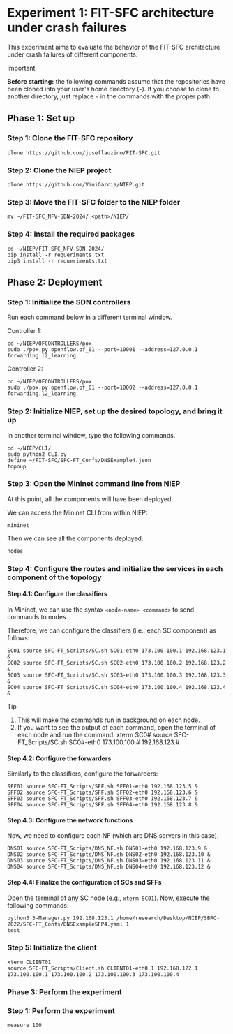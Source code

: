 

# Experiment 1: FIT-SFC architecture under crash failures

This experiment aims to evaluate the behavior of the FIT-SFC architecture under crash failures of different components.

> [!IMPORTANT] 
> **Before starting:** the following commands assume that the repositories have been cloned into your user's home directory (`~`). If you choose to clone to another directory, just replace `~` in the commands with the proper path.

## Phase 1: Set up

### Step 1: Clone the FIT-SFC repository
    clone https://github.com/joseflauzino/FIT-SFC.git

### Step 2: Clone the NIEP project
    clone https://github.com/ViniGarcia/NIEP.git

### Step 3: Move the FIT-SFC folder to the NIEP folder
    mv ~/FIT-SFC_NFV-SDN-2024/ <path>/NIEP/

### Step 4: Install the required packages 
	cd ~/NIEP/FIT-SFC_NFV-SDN-2024/
	pip install -r requeriments.txt
	pip3 install -r requeriments.txt
 
## Phase 2: Deployment

### Step 1: Initialize the SDN controllers
Run each command below in a different terminal window.

Controller 1:

	cd ~/NIEP/OFCONTROLLERS/pox
	sudo ./pox.py openflow.of_01 --port=10001 --address=127.0.0.1 forwarding.l2_learning
	
Controller 2:

 	cd ~/NIEP/OFCONTROLLERS/pox
	sudo ./pox.py openflow.of_01 --port=10002 --address=127.0.0.1 forwarding.l2_learning

### Step 2: Initialize NIEP, set up the desired topology, and bring it up

In another terminal window, type the following commands.

    cd ~/NIEP/CLI/
    sudo python2 CLI.py
    define ~/FIT-SFC/SFC-FT_Confs/DNSExample4.json
    topoup

### Step 3: Open the Mininet command line from NIEP

At this point, all the components will have been deployed.

We can access the Mininet CLI from within NIEP:

	mininet
 
Then we can see all the components deployed:

	nodes

### Step 4: Configure the routes and initialize the services in each component of the topology

#### Step 4.1: Configure the classifiers

In Mininet, we can use the syntax `<node-name> <command>`  to send commands to nodes.

Therefore, we can configure the classifiers (i.e., each SC component) as follows:

	SC01 source SFC-FT_Scripts/SC.sh SC01-eth0 173.100.100.1 192.168.123.1 &
	SC02 source SFC-FT_Scripts/SC.sh SC02-eth0 173.100.100.2 192.168.123.2 &
	SC03 source SFC-FT_Scripts/SC.sh SC03-eth0 173.100.100.3 192.168.123.3 &
	SC04 source SFC-FT_Scripts/SC.sh SC04-eth0 173.100.100.4 192.168.123.4 &
	
> [!TIP] 
> 1. This will make the commands run in background on each node.
> 2. If you want to see the output of each command, open the terminal of each node and run the command:
    xterm SC0#
    source SFC-FT_Scripts/SC.sh SC0#-eth0 173.100.100.# 192.168.123.#

#### Step 4.2: Configure the forwarders

Similarly to the classifiers, configure the forwarders:

	SFF01 source SFC-FT_Scripts/SFF.sh SFF01-eth0 192.168.123.5 &
	SFF02 source SFC-FT_Scripts/SFF.sh SFF02-eth0 192.168.123.6 &
	SFF03 source SFC-FT_Scripts/SFF.sh SFF03-eth0 192.168.123.7 &
	SFF04 source SFC-FT_Scripts/SFF.sh SFF04-eth0 192.168.123.8 &

#### Step 4.3: Configure the network functions

Now, we need to configure each NF (which are DNS servers in this case).

	DNS01 source SFC-FT_Scripts/DNS_NF.sh DNS01-eth0 192.168.123.9 &
	DNS02 source SFC-FT_Scripts/DNS_NF.sh DNS02-eth0 192.168.123.10 &
	DNS03 source SFC-FT_Scripts/DNS_NF.sh DNS03-eth0 192.168.123.11 &
	DNS04 source SFC-FT_Scripts/DNS_NF.sh DNS04-eth0 192.168.123.12 &

#### Step 4.4: Finalize the configuration of SCs and SFFs

Open the terminal of any SC node (e.g., `xterm SC01`). Now, execute the following commands:

    python3 3-Manager.py 192.168.123.1 /home/research/Desktop/NIEP/SBRC-2022/SFC-FT_Confs/DNSExampleSFP4.yaml 1
    test

### Step 5: Initialize the client

    xterm CLIENT01
    source SFC-FT_Scripts/Client.sh CLIENT01-eth0 1 192.168.122.1 173.100.100.1 173.100.100.2 173.100.100.3 173.100.100.4

### Phase 3: Perform the experiment

### Step 1: Perform the experiment

	measure 100
